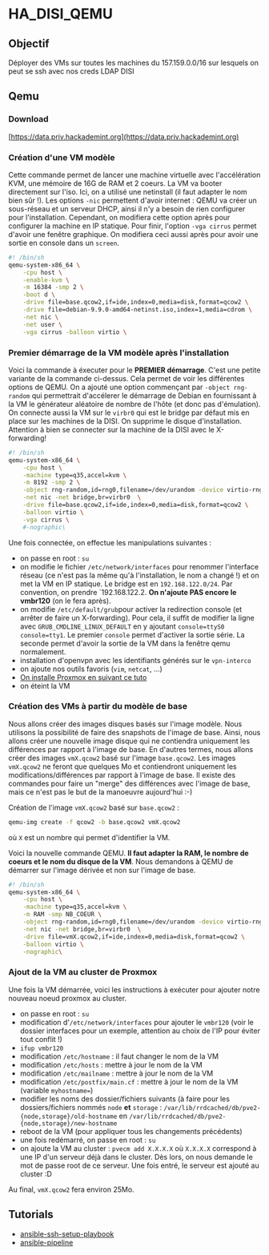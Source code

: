 # HA_DISI_QEMU

## Objectif

Déployer des VMs sur toutes les machines du 157.159.0.0/16 sur lesquels on peut se ssh avec nos creds LDAP DISI

## Qemu

### Download

[https://data.priv.hackademint.org](https://data.priv.hackademint.org)

### Création d'une VM modèle

Cette commande permet de lancer une machine virtuelle avec l'accélération KVM, une mémoire de 16G de RAM et 2 coeurs. La VM va booter directement sur l'iso. Ici, on a utilisé
une netinstall (il faut adapter le nom bien sûr !). Les options `-nic` permettent d'avoir internet : QEMU va créer un sous-réseau et un serveur DHCP, ainsi il n'y a besoin de 
rien configurer pour l'installation. Cependant, on modifiera cette option après pour configurer la machine en IP statique. Pour finir, l'option `-vga cirrus` permet
d'avoir une fenêtre graphique. On modifiera ceci aussi après pour avoir une sortie en console dans un `screen`.

```bash
#! /bin/sh
qemu-system-x86_64 \
    -cpu host \
    -enable-kvm \
    -m 16384 -smp 2 \
    -boot d \
    -drive file=base.qcow2,if=ide,index=0,media=disk,format=qcow2 \
    -drive file=debian-9.9.0-amd64-netinst.iso,index=1,media=cdrom \
    -net nic \
    -net user \
    -vga cirrus -balloon virtio \
```

### Premier démarrage de la VM modèle après l'installation

Voici la commande à éxecuter pour le **PREMIER démarrage**. C'est une petite variante de la commande ci-dessus. Cela permet de voir les différentes options de QEMU. On a ajouté une option commençant par `-object rng-random` qui permettrait d'accélerer le démarrage de Debian en fournissant à la VM le générateur aléatoire de nombre de l'hôte (et donc pas d'émulation). On connecte aussi la VM sur le `virbr0` qui est le bridge par défaut mis en place sur les machines de la DISI. On supprime le disque d'installation. Attention à bien se connecter sur la machine de la DISI avec le X-forwarding!

```bash
#! /bin/sh
qemu-system-x86_64 \
    -cpu host \
    -machine type=q35,accel=kvm \
    -m 8192 -smp 2 \
    -object rng-random,id=rng0,filename=/dev/urandom -device virtio-rng-pci,rng=rng0 \
    -net nic -net bridge,br=virbr0  \
    -drive file=base.qcow2,if=ide,index=0,media=disk,format=qcow2 \
    -balloon virtio \
    -vga cirrus \
    #-nographic\
```

Une fois connectée, on effectue les manipulations suivantes :
* on passe en root : `su`
* on modifie le fichier `/etc/network/interfaces` pour renommer l'interface réseau (ce n'est pas la même qu'à l'installation, le nom a changé !) et on met la VM en IP statique. Le bridge est en `192.168.122.0/24`. Par convention, on prendre `192.168.122.2. **On n'ajoute PAS encore le vmbr120** (on le fera après).
* on modifie `/etc/default/grub`pour activer la redirection console (et arrêter de faire un X-forwarding). Pour cela, il suffit de modifier la ligne avec `GRUB_CMDLINE_LINUX_DEFAULT` en y ajoutant `console=ttyS0 console=tty1`. Le premier `console` permet d'activer la sortie série. La seconde permet d'avoir la sortie de la VM dans la fenêtre qemu normalement. 
* installation d'openvpn avec les identifiants générés sur le `vpn-interco`
* on ajoute nos outils favoris (`vim`, `netcat`, ...)
* [ On installe Proxmox en suivant ce tuto](https://pve.proxmox.com/wiki/Install_Proxmox_VE_on_Debian_Stretch) 
* on éteint la VM


### Création des VMs à partir du modèle de base 

Nous allons créer des images disques basés sur l'image modèle. Nous utilisons la possibilité de faire des snapshots de l'image de base. Ainsi, nous allons créer une nouvelle image disque qui ne contiendra uniquement les différences par rapport à l'image de base. En d'autres termes, nous allons créer des images `vmX.qcow2` basé sur l'image `base.qcow2`. Les images `vmX.qcow2` ne feront que quelques Mo et contiendront uniquement les modifications/différences par rapport à l'image de base. Il existe des commandes pour faire un "merge" des différences avec l'image de base, mais ce n'est pas le but de la manoeuvre aujourd'hui :-)

Création de l'image `vmX.qcow2` basé sur `base.qcow2` :

```bash
qemu-img create -f qcow2 -b base.qcow2 vmX.qcow2
```

où `X` est un nombre qui permet d'identifier la VM.

Voici la nouvelle commande QEMU. **Il faut adapter la RAM, le nombre de coeurs et le nom du disque de la VM**. Nous demandons à QEMU de démarrer sur l'image dérivée et non sur l'image de base.

```bash
#! /bin/sh
qemu-system-x86_64 \
    -cpu host \
    -machine type=q35,accel=kvm \
    -m RAM -smp NB_COEUR \
    -object rng-random,id=rng0,filename=/dev/urandom -device virtio-rng-pci,rng=rng0 \
    -net nic -net bridge,br=virbr0  \
    -drive file=vmX.qcow2,if=ide,index=0,media=disk,format=qcow2 \
    -balloon virtio \
    -nographic\
```
### Ajout de la VM au cluster de Proxmox

Une fois la VM démarrée, voici les instructions à exécuter pour ajouter notre nouveau noeud proxmox au cluster.
* on passe en root : `su`
* modification d'`/etc/network/interfaces` pour ajouter le `vmbr120` (voir le dossier interfaces pour un exemple, attention au choix de l'IP pour éviter tout conflit !)
* `ifup vmbr120`
* modification `/etc/hostname` : il faut changer le nom de la VM
* modification `/etc/hosts` : mettre à jour le nom de la VM
* modification `/etc/mailname` : mettre à jour le nom de la VM
* modification `/etc/postfix/main.cf` : mettre à jour le nom de la VM (variable `myhostname=`)
* modifier les noms des dossier/fichiers suivants (à faire pour les dossiers/fichiers nommés `node` **et** `storage` : `/var/lib/rrdcached/db/pve2-{node,storage}/old-hostname` en `/var/lib/rrdcached/db/pve2-{node,storage}/new-hostname`
* reboot de la VM (pour appliquer tous les changements précédents)
* une fois redémarré, on passe en root : `su`
* on ajoute la VM au cluster : `pvecm add X.X.X.X` où `X.X.X.X` correspond à une IP d'un serveur déjà dans le cluster. Dès lors, on nous demande le mot de passe root de ce serveur. Une fois entré, le serveur est ajouté au cluster :D
 
Au final, `vmX.qcow2` fera environ 25Mo.

## Tutorials

- [ansible-ssh-setup-playbook](https://www.hashbangcode.com/article/ansible-ssh-setup-playbook)
- [ansible-pipeline](https://stackoverflow.com/questions/48385059/does-ansible-create-a-separate-ssh-connection-for-each-tasks-inside-a-playbook)
